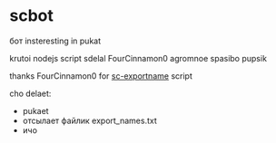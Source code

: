 # scbot 
бот insteresting in pukat 

krutoi nodejs script sdelal FourCinnamon0 agromnoe spasibo pupsik

thanks FourCinnamon0 for [sc-exportname](https://github.com/FourCinnamon0/sc-exportname-tool) script

cho delaet:
 - pukaet
 - отсылает файлик export_names.txt
 - ичо
